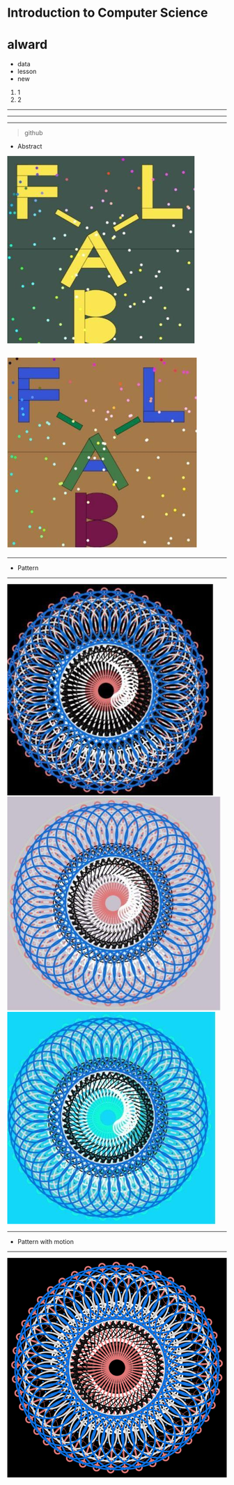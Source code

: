 # Introduction to Computer Science
# **alward**
* data
* lesson
* new 
1. 1
2. 2
---
***
____
>github

* Abstract

![](photo/photo4.jpg)

![](photo/photo5.jpg)
---
***
* Pattern
---
![](photo/photo2.jpg)
![](photo/photo1.jpg)
![](photo/photo3.jpg)

***
* Pattern with motion
---
![](photo/motion1.png)
